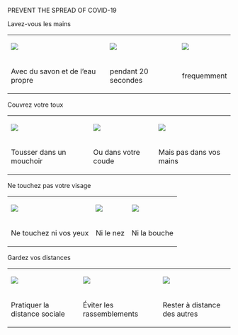 PREVENT THE SPREAD OF COVID-19

Lavez-vous les mains

<span id="t.3a944144af1a71430667337bc01b64414601f2e5"></span><span
id="t.0"></span>

<table>
<tbody>
<tr class="odd">
<td><p><span><img src="https://lh6.googleusercontent.com/a_RNxHZzWMSUSQhXC-YkGSarb17kLeP529Kkd_RoMEWVctm0QTLEwRHMz3AdOclNbM5ubgxH_G5UiIDGi2fSzUGFxah0zA2ohirStyHG2DEyH4atPsV5aQecmcfdzFrZ8uJ_xWhd" /></span></p></td>
<td><p><span><img src="https://lh6.googleusercontent.com/XDy3B2hqzb_2q3IR5hhmV0fPivttFEizEun5N3bR7TgzbmOQTPkxb8xV6IYNuNjV9r5KSkL1Fp0vOabPBXat3WS3JYBRbOj2Lh7QtAs1uJBSGnPfrw7qRLkZagrjkdQGTyP_Omhb" /></span></p></td>
<td><p><span><img src="https://lh4.googleusercontent.com/KTFKWi6xyuXp92iuzjiX6FthCM2Ql476p47JY_6C9cZjfaL2KKEPdyMwdmwD8G6_7PAcjFMZgyX82XaqWku7WwYqNtBX9lH8gIblCdJi_u4XvbeXvvlhQIhj2vkmAbQ1C5H5FA1O" /></span></p></td>
</tr>
<tr class="even">
<td><p><span>Avec du savon et de l’eau propre</span></p></td>
<td><p><span>pendant 20 secondes</span></p></td>
<td><p><span>frequemment</span></p></td>
</tr>
</tbody>
</table>

Couvrez votre toux

<span id="t.59ccfef568ad309aa0804f160ac25ac41550e591"></span><span
id="t.1"></span>

<table>
<tbody>
<tr class="odd">
<td><p><span><img src="https://lh6.googleusercontent.com/Weyeyu-ig-HNFTn4qTVlK1PZJGWhbNt52fJ0AxrM_kQJ9AECdEr5JTuruPPhM4zRYyD1hPFgPR1ETTC0Ovb_Mb-6CoMDQB7cFLY_bHLZWzI9BAT7E3Zvml0Ktk-i8RCNDScAXbRE" /></span></p></td>
<td><p><span><img src="https://lh3.googleusercontent.com/ULQSk2IMHjiNkLMt4xs4EiuSZdAmkY77TFH-eb2ugxrqbzyQNJZ2NgLj-so8O1bFAxU792UVmqywqBfceXATGRgsMXDR6MJSy8Ys0OvPgbqvXLOSUhrRJkvvGGlPHzG_lqk057kL" /></span></p></td>
<td><p><span><img src="https://lh6.googleusercontent.com/v2PLp7pRuOy1xulUTLMfekqmuaQO0_xVRWbswp4LaPy1QDpTxukv8wTy-SWIQWAtVl2Zj241muWmrm0Nb9yIKvVWEeKVB47uNArrfZKA79gsCneY47LiS3n36pueMh0t0WmzCWyt" /></span></p></td>
</tr>
<tr class="even">
<td><p><span>Tousser dans un mouchoir</span></p></td>
<td><p><span>Ou dans votre coude</span></p></td>
<td><p><span>Mais pas dans vos mains</span></p></td>
</tr>
</tbody>
</table>

Ne touchez pas votre visage

<span id="t.a532cd6a41369db6fd6e153d499c9a7376783a85"></span><span
id="t.2"></span>

<table>
<tbody>
<tr class="odd">
<td><p><span><img src="https://lh5.googleusercontent.com/ZFavnMs-rhacLS2xCMUW-gQvmTXCos0qfPlNVNm1xb6regM0w8FQobC_GF8O2pUgwRUmGht6bIpcoPjIjiFC0XK_q-GQXhgV4frHCtg903mTF9qacD3_aTNPwSZIUzB0jJTLZBbk" /></span></p></td>
<td><p><span><img src="https://lh3.googleusercontent.com/fwUaXXCCPoGES-jiJwPjD3pGqW1uYgiXNnqnLgemoco16wiJgRKrbp1-lsCfG1Z4x9LPjUgGf5OZJcx5kClss-NtsL8nfXELdsRDoC4tw2Id-YH0I1XR1ibUFWlgDVmzKaAa1IP3" /></span></p></td>
<td><p><span><img src="https://lh6.googleusercontent.com/2-NWCb1i42ZvcR-1gb_NtkynbDEYA6T0JOnqagRH6v6IWT87n97_qv5MjBRuuScTX5ZuHe3Pb6bn3Kwx-QivVZWKw3AlL3Xf4tcdP8Wd9WN-PO7irQ1D2PCTOi2rL1VootvBNZ10" /></span></p></td>
</tr>
<tr class="even">
<td><p><span>Ne touchez ni vos yeux</span></p></td>
<td><p><span>Ni le nez</span></p></td>
<td><p><span>Ni la bouche</span></p></td>
</tr>
</tbody>
</table>

Gardez vos distances

<span id="t.8945e5ebd5b94480dd46e2ce05e44a9631865b41"></span><span
id="t.3"></span>

<table>
<tbody>
<tr class="odd">
<td><p><span><img src="https://lh4.googleusercontent.com/iSL5Z-OqViUzMRudftIYG69sLDgd7uOGzet-uJSDcMgvBOv3KWY6aE99dH6r97pOCtv55GWo8nWsqqAjlkD6BR-saE3kPa9aCbCQsMQIapI8y1BCKqBgrXspcBJC6nB4da5AL3pG" /></span></p></td>
<td><p><span><img src="https://lh6.googleusercontent.com/Dxa5Ly_uqU6pSg7UQD7oJbbmJLqMy8RA6a-B7IX4Ql5KdWF1VgKNaUidgNpgFFNADjiPjEuU8r1YwBqem-D9AJnAUMTiMcmjudBsrUbf7l6LV_f8HnAgN3WV-nOpc7y3A0aciIhi" /></span></p></td>
<td><p><span><img src="https://lh4.googleusercontent.com/yksj6zZk0v-mocvYbGnJRiCsmFvJTfmxsdFteuZzQJWfu9YABtC5Gch9ZqOXNwly9oz4YkrgyOgDhnwC7ADxI7vrQ-na9DqPkDu2TOcXMhbtkLGZHvX-IBJmhQDSwFXenOE1AO3H" /></span></p></td>
</tr>
<tr class="even">
<td><p><span>Pratiquer la distance sociale </span></p></td>
<td><p><span>Éviter les rassemblements</span></p></td>
<td><p><span>Rester à distance des autres</span></p></td>
</tr>
</tbody>
</table>
